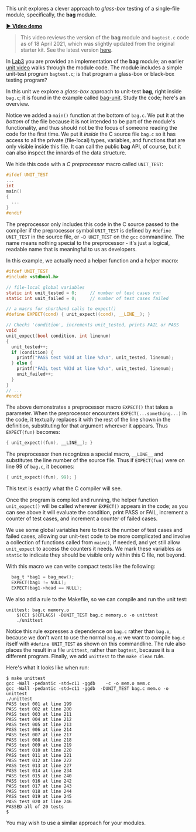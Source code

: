 This unit explores a clever approach to *glass-box* testing of a single-file module, specifically, the **bag** module.

**[:arrow_forward: Video demo](https://dartmouth.hosted.panopto.com/Panopto/Pages/Viewer.aspx?id=4bc5bac9-b2e2-4093-9395-ad0e01470000)**

> This video reviews the version of the **bag** module and `bagtest.c` code as of 18 April 2021, which was slightly updated from the original starter kit.  See the latest version [here](https://github.com/CS50DartmouthSP24/lab3/tree/main/bag).
<!-- > Another bug fix to `bagtest.c` was pushed early on 19 April 2021. -->
<!-- @CHANGEME: the prior line is specific to 21S -->

In [Lab3](https://github.com/CS50DartmouthFA2025/home/blob/main/labs/lab3) you are provided an implementation of the **bag** module; an earlier [unit video](https://github.com/CS50DartmouthFA2025/home/blob/main/knowledge/units/lab3-bag.md) walks through the module code.
The module includes a simple unit-test program `bagtest.c`; is that program a glass-box or black-box testing program?

In this unit we explore a *glass-box* approach to unit-test **bag**, right inside `bag.c`; it is found in the example called [bag-unit](https://github.com/CS50DartmouthFA2025/examples/blob/main/bag-unit).
Study the code; here's an overview.

Notice we added a `main()` function at the bottom of `bag.c`.
We put it at the *bottom* of the file because it is not intended to be part of the module's functionality, and thus should not be the focus of someone reading the code for the first time.
We put it *inside* the C source file `bag.c` so it has access to all the private (file-local) types, variables, and functions that are only visible inside this file. 
It can call the public **bag** API, of course, but it can also inspect the innards of the data structure.

We hide this code with a *C preprocessor* macro called `UNIT_TEST`:

```c
#ifdef UNIT_TEST
...
int
main()
{
  ...
}
#endif
```

The preprocessor only includes this code in the C source passed to the compiler if the preprocessor symbol `UNIT_TEST` is defined by `#define UNIT_TEST` in the source file, or `-D UNIT_TEST` on the `gcc` commandline. 
The name means nothing special to the preprocessor - it's just a logical, readable name that is meaningful to us as developers.

In this example, we actually need a helper function and a helper macro:

```c
#ifdef UNIT_TEST
#include <stdbool.h>

// file-local global variables
static int unit_tested = 0;     // number of test cases run
static int unit_failed = 0;     // number of test cases failed

// a macro for shorthand calls to expect()
#define EXPECT(cond) { unit_expect((cond), __LINE__); }

// Checks 'condition', increments unit_tested, prints FAIL or PASS
void
unit_expect(bool condition, int linenum)
{
  unit_tested++;
  if (condition) {
    printf("PASS test %03d at line %d\n", unit_tested, linenum);
  } else {
    printf("FAIL test %03d at line %d\n", unit_tested, linenum);
    unit_failed++;
  }
}
// ...
#endif
```

The above demonstrates a preprocessor macro `EXPECT()` that takes a parameter.
When the preprocessor encounters `EXPECT(...something...)` in the code, it textually replaces it with the rest of the line shown in the definition, substituting for that argument wherever it appears.
Thus `EXPECT(fun)` becomes:

```c
{ unit_expect((fun), __LINE__); }
```

The preprocessor then recognizes a special macro, `__LINE__` and substitutes the line number of the source file.
Thus if `EXPECT(fun)` were on line 99 of `bag.c`, it becomes:

```c
{ unit_expect((fun), 99); }
```

This text is exactly what the C compiler will see.

Once the program is compiled and running, the helper function `unit_expect()` will be called wherever `EXPECT()` appears in the code; as you can see above it will evaluate the condition, print PASS or FAIL, increment a counter of test cases, and increment a counter of failed cases.

We use some global variables here to track the number of test cases and failed cases, allowing our unit-test code to be more complicated and involve a collection of functions called from `main()`, if needed, and yet still allow `unit_expect` to access the counters it needs.
We mark these variables as `static` to indicate they should be visible only within this C file, not beyond.

With this macro we can write compact tests like the following:

```c
  bag_t *bag1 = bag_new();
  EXPECT(bag1 != NULL);
  EXPECT(bag1->head == NULL);
```

We also add a rule to the Makefile, so we can compile and run the unit test:

```make
unittest: bag.c memory.o 
	$(CC) $(CFLAGS) -DUNIT_TEST bag.c memory.o -o unittest
	./unittest
```

Notice this rule expresses a dependence on `bag.c` rather than `bag.o`, because we don't want to use the normal `bag.o`: we want to compile `bag.c` itself with `#define UNIT_TEST` as shown on this commandline.
The rule also places the result in a file `unittest`, rather than `bagtest`, because it is a different program. 
Finally, we add `unittest` to the `make clean` rule.

Here's what it looks like when run:

```
$ make unittest
gcc -Wall -pedantic -std=c11 -ggdb    -c -o mem.o mem.c
gcc -Wall -pedantic -std=c11 -ggdb  -DUNIT_TEST bag.c mem.o -o unittest
./unittest
PASS test 001 at line 199
PASS test 002 at line 200
PASS test 003 at line 211
PASS test 004 at line 212
PASS test 005 at line 213
PASS test 006 at line 214
PASS test 007 at line 217
PASS test 008 at line 218
PASS test 009 at line 219
PASS test 010 at line 220
PASS test 011 at line 221
PASS test 012 at line 222
PASS test 013 at line 227
PASS test 014 at line 234
PASS test 015 at line 240
PASS test 016 at line 242
PASS test 017 at line 243
PASS test 018 at line 244
PASS test 019 at line 245
PASS test 020 at line 246
PASSED all of 20 tests
$ 
```

You may wish to use a similar approach for your modules.
